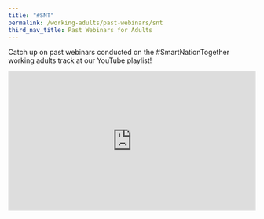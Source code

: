 ```yaml
---
title: "#SNT"
permalink: /working-adults/past-webinars/snt
third_nav_title: Past Webinars for Adults
---
```

Catch up on past webinars conducted on the #SmartNationTogether working adults track at our YouTube playlist!

<div style="max-width: 1280px">
    <div
        style="
            height: 0;
            overflow: hidden;
            position: relative;
            padding-bottom: 56.25%;
        "
    >
        <iframe
            src="https://www.youtube.com/embed/videoseries?list=PLmGkYf0auQJyxlTr9QzkEDNQ5X8u87e_t"
            height="720"
            width="1280"
            frameborder="0"
            title="YouTube video player"
            allow="accelerometer; autoplay; clipboard-write; encrypted-media; gyroscope; picture-in-picture"
            style="
                top: 0;
                left: 0;
                right: 0;
                bottom: 0;
                height: 100%;
                border: none;
                max-width: 100%;
                position: absolute;
            "
        ></iframe>
    </div>
</div>